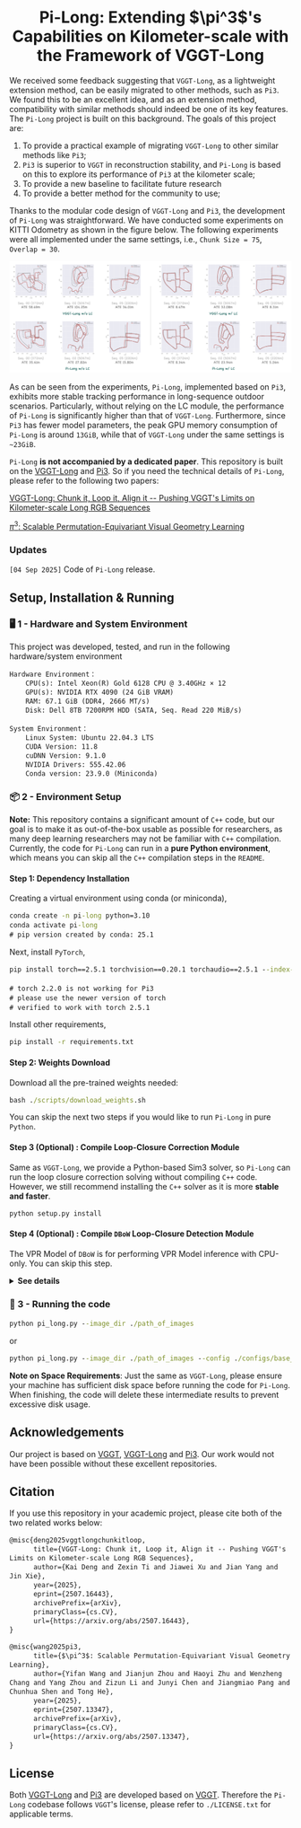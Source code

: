 <p align="center">
<p align="center">
<h1 align="center">Pi-Long: Extending $\pi^3$'s Capabilities on Kilometer-scale with the  Framework of VGGT-Long</h1>
</p>

We received some feedback suggesting that `VGGT-Long`, as a lightweight extension method, can be easily migrated to other methods, such as `Pi3`. We found this to be an excellent idea, and as an extension method, compatibility with similar methods should indeed be one of its key features. The `Pi-Long` project is built on this background. The goals of this project are:

1. To provide a practical example of migrating `VGGT-Long` to other similar methods like `Pi3`;
2. `Pi3` is superior to `VGGT` in reconstruction stability, and `Pi-Long` is based on this to explore its performance of `Pi3` at the kilometer scale;
3. To provide a new baseline to facilitate future research
4. To provide a better method for the community to use;

Thanks to the modular code design of `VGGT-Long` and `Pi3`, the development of `Pi-Long` was straightforward. We have conducted some experiments on KITTI Odometry as shown in the figure below. The following experiments were all implemented under the same settings, i.e., `Chunk Size = 75`, `Overlap = 30`.

![overview](./assets/Pi-Long-KITTI.png)

As can be seen from the experiments, `Pi-Long`, implemented based on `Pi3`, exhibits more stable tracking performance in long-sequence outdoor scenarios. Particularly, without relying on the LC module, the performance of `Pi-Long` is significantly higher than that of `VGGT-Long`. Furthermore, since `Pi3` has fewer model parameters, the peak GPU memory consumption of `Pi-Long` is around `13GiB`, while that of `VGGT-Long` under the same settings is `~23GiB`.

`Pi-Long` **is not accompanied by a dedicated paper**. This repository is built on the [VGGT-Long](https://github.com/DengKaiCQ/VGGT-Long) and [Pi3](https://github.com/yyfz/Pi3). So if you need the technical details of `Pi-Long`, please refer to the following two papers:

[VGGT-Long: Chunk it, Loop it, Align it -- Pushing VGGT's Limits on Kilometer-scale Long RGB Sequences](https://arxiv.org/abs/2507.16443)

[$\pi^3$: Scalable Permutation-Equivariant Visual Geometry Learning](https://arxiv.org/abs/2507.13347)


### **Updates**

`[04 Sep 2025]` Code of `Pi-Long` release.

##  Setup, Installation & Running

### 🖥️ 1 - Hardware and System Environment 

This project was developed, tested, and run in the following hardware/system environment

```
Hardware Environment：
    CPU(s): Intel Xeon(R) Gold 6128 CPU @ 3.40GHz × 12
    GPU(s): NVIDIA RTX 4090 (24 GiB VRAM)
    RAM: 67.1 GiB (DDR4, 2666 MT/s)
    Disk: Dell 8TB 7200RPM HDD (SATA, Seq. Read 220 MiB/s)

System Environment：
    Linux System: Ubuntu 22.04.3 LTS
    CUDA Version: 11.8
    cuDNN Version: 9.1.0
    NVIDIA Drivers: 555.42.06
    Conda version: 23.9.0 (Miniconda)
```

### 📦 2 - Environment Setup 

**Note:** This repository contains a significant amount of `C++` code, but our goal is to make it as out-of-the-box usable as possible for researchers, as many deep learning researchers may not be familiar with `C++` compilation. Currently, the code for `Pi-Long` can run in a **pure Python environment**, which means you can skip all the `C++` compilation steps in the `README`.

#### Step 1: Dependency Installation

Creating a virtual environment using conda (or miniconda),

```cmd
conda create -n pi-long python=3.10
conda activate pi-long
# pip version created by conda: 25.1
```

Next, install `PyTorch`,

```cmd
pip install torch==2.5.1 torchvision==0.20.1 torchaudio==2.5.1 --index-url https://download.pytorch.org/whl/cu118

# torch 2.2.0 is not working for Pi3
# please use the newer version of torch
# verified to work with torch 2.5.1
```

Install other requirements,

```cmd
pip install -r requirements.txt
```

#### Step 2: Weights Download

Download all the pre-trained weights needed:

```cmd
bash ./scripts/download_weights.sh
```

You can skip the next two steps if you would like to run `Pi-Long` in pure `Python`.

#### Step 3 (Optional) : Compile Loop-Closure Correction Module

Same as `VGGT-Long`, we provide a Python-based Sim3 solver, so `Pi-Long` can run the loop closure correction solving without compiling `C++` code. However, we still recommend installing the `C++` solver as it is more **stable and faster**.

```cmd
python setup.py install
```

#### Step 4 (Optional) : Compile `DBoW` Loop-Closure Detection Module

The VPR Model of `DBoW` is for performing VPR Model inference with CPU-only. You can skip this step.

<details>
  <summary><strong>See details</a></strong></summary>

Install the `OpenCV C++ API`.


```cmd
sudo apt-get install -y libopencv-dev
```

Install `DBoW2`

```cmd
cd DBoW2
mkdir -p build && cd build
cmake ..
make
sudo make install
cd ../..
```

Install the image retrieval

```cmd
pip install ./DPRetrieval
```

</details>

### 🚀 3 - Running the code


```cmd
python pi_long.py --image_dir ./path_of_images
```

or

```cmd
python pi_long.py --image_dir ./path_of_images --config ./configs/base_config.yaml
```

**Note on Space Requirements**: Just the same as `VGGT-Long`, please ensure your machine has sufficient disk space before running the code for `Pi-Long`. When finishing, the code will delete these intermediate results to prevent excessive disk usage.

## Acknowledgements

Our project is based on [VGGT](https://github.com/facebookresearch/vggt), [VGGT-Long](https://github.com/DengKaiCQ/VGGT-Long) and [Pi3](https://github.com/yyfz/Pi3). Our work would not have been possible without these excellent repositories.

## Citation

If you use this repository in your academic project, please cite both of the two related works below:

```
@misc{deng2025vggtlongchunkitloop,
      title={VGGT-Long: Chunk it, Loop it, Align it -- Pushing VGGT's Limits on Kilometer-scale Long RGB Sequences}, 
      author={Kai Deng and Zexin Ti and Jiawei Xu and Jian Yang and Jin Xie},
      year={2025},
      eprint={2507.16443},
      archivePrefix={arXiv},
      primaryClass={cs.CV},
      url={https://arxiv.org/abs/2507.16443}, 
}
```

```
@misc{wang2025pi3,
      title={$\pi^3$: Scalable Permutation-Equivariant Visual Geometry Learning}, 
      author={Yifan Wang and Jianjun Zhou and Haoyi Zhu and Wenzheng Chang and Yang Zhou and Zizun Li and Junyi Chen and Jiangmiao Pang and Chunhua Shen and Tong He},
      year={2025},
      eprint={2507.13347},
      archivePrefix={arXiv},
      primaryClass={cs.CV},
      url={https://arxiv.org/abs/2507.13347}, 
}
```

## License

Both [VGGT-Long](https://github.com/DengKaiCQ/VGGT-Long) and [Pi3](https://github.com/yyfz/Pi3) are developed based on [VGGT](https://github.com/facebookresearch/vggt). Therefore the `Pi-Long` codebase follows `VGGT`'s license, please refer to `./LICENSE.txt` for applicable terms.
